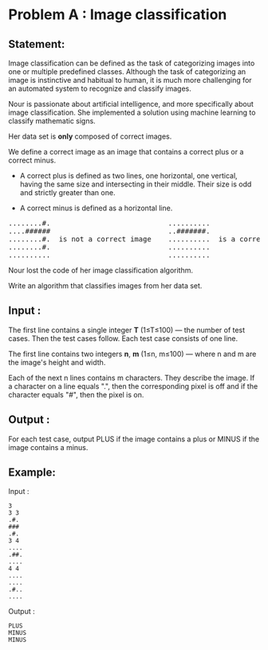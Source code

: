 # Problem A : Image classification

## Statement:
Image classification can be defined as the task of categorizing images into one or multiple predefined classes. Although the task of categorizing an image is instinctive and habitual to human, it is much more challenging for an automated system to recognize and classify images.

Nour is passionate about artificial intelligence, and more specifically about image classification.
She implemented a solution using machine learning to classify mathematic signs.

Her data set is **only** composed of correct images.

We define a correct image as an image that contains a correct plus or a correct minus.

  - A correct plus is defined as two lines, one horizontal, one vertical, having the same size and intersecting in their middle. Their size is odd and strictly greater than one.

  - A correct minus is defined as a horizontal line.

<pre>
........#.                            ..........                        ..........              
....######                            ..#######.                        ..#....... 
........#.  is not a correct image    ..........  is a correct minus    .###......  is a correct plus
........#.                            ..........                        ..#....... 
..........                            ..........                        .......... 
</pre>


Nour lost the code of her image classification algorithm.

Write an algorithm that classifies images from her data set.  

## Input :
The first line contains a single integer **T** (1≤T≤100) — the number of test cases. Then the test cases follow. Each test case consists of one line.

The first line contains two integers **n**, **m** (1≤n, m≤100) — where n and m are the image's height and width.

Each of the next n lines contains m characters. They describe the image. If a character on a line equals ".", then the corresponding pixel is off and if the character equals "#", then the pixel is on.

## Output :
For each test case, output PLUS if the image contains a plus or MINUS if the image contains a minus.  

## Example:
Input :  

```
3
3 3
.#.
###
.#.
3 4
....
.##.
....
4 4
....
....
.#..
....
```

Output :  

```
PLUS
MINUS
MINUS
```
